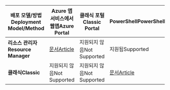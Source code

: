 | <span data-ttu-id="a96bb-101">**배포 모델/방법**</span><span class="sxs-lookup"><span data-stu-id="a96bb-101">**Deployment Model/Method**</span></span> | <span data-ttu-id="a96bb-102">**Azure 앱 서비스에서 웹앱**</span><span class="sxs-lookup"><span data-stu-id="a96bb-102">**Azure Portal**</span></span> | <span data-ttu-id="a96bb-103">**클래식 포털**</span><span class="sxs-lookup"><span data-stu-id="a96bb-103">**Classic Portal**</span></span> | <span data-ttu-id="a96bb-104">**PowerShell**</span><span class="sxs-lookup"><span data-stu-id="a96bb-104">**PowerShell**</span></span> |
| --- | --- | --- | --- |
| <span data-ttu-id="a96bb-105">**리소스 관리자**</span><span class="sxs-lookup"><span data-stu-id="a96bb-105">**Resource Manager**</span></span> |[<span data-ttu-id="a96bb-106">문서</span><span class="sxs-lookup"><span data-stu-id="a96bb-106">Article</span></span>](../articles/vpn-gateway/vpn-gateway-howto-multi-site-to-site-resource-manager-portal.md) |<span data-ttu-id="a96bb-107">지원되지 않음</span><span class="sxs-lookup"><span data-stu-id="a96bb-107">Not Supported</span></span> |<span data-ttu-id="a96bb-108">지원됨</span><span class="sxs-lookup"><span data-stu-id="a96bb-108">Supported</span></span> |
| <span data-ttu-id="a96bb-109">**클래식**</span><span class="sxs-lookup"><span data-stu-id="a96bb-109">**Classic**</span></span> |<span data-ttu-id="a96bb-110">지원되지 않음</span><span class="sxs-lookup"><span data-stu-id="a96bb-110">Not Supported</span></span> |<span data-ttu-id="a96bb-111">지원되지 않음</span><span class="sxs-lookup"><span data-stu-id="a96bb-111">Not Supported</span></span> |[<span data-ttu-id="a96bb-112">문서</span><span class="sxs-lookup"><span data-stu-id="a96bb-112">Article</span></span>](../articles/vpn-gateway/vpn-gateway-multi-site.md) |

